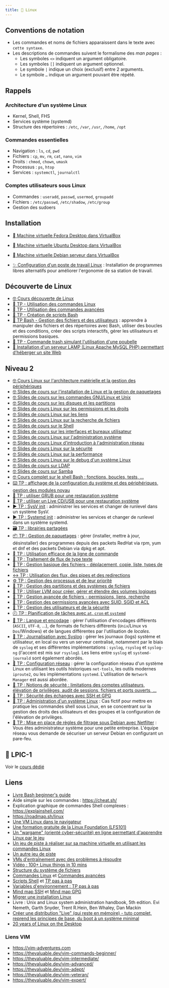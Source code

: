 ```yaml
---
title: 🐧 Linux
---
```


## Conventions de notation

- Les commandes et noms de fichiers apparaissent dans le texte avec `cette syntaxe`.
- Les descriptions de commandes suivent le formalisme des _man pages_ :
  - Les symboles `<>` indiquent un argument obligatoire.
  - Les symboles `[]` indiquent un argument optionnel.  
  - Le symbole `|` indique un choix (exclusif) entre 2 arguments.
  - Le symbole `…` indique un argument pouvant être répété.

## Rappels

### Architecture d’un système Linux

- Kernel, Shell, FHS
- Services système (systemd)
- Structure des répertoires : `/etc`, `/var`, `/usr`, `/home`, `/opt`

### Commandes essentielles

- Navigation : `ls`, `cd`, `pwd`
- Fichiers : `cp`, `mv`, `rm`, `cat`, `nano`, `vim`
- Droits : `chmod`, `chown`, `umask`
- Processus : `ps`, `htop`
- Services : `systemctl`, `journalctl`

### Comptes utilisateurs sous Linux

- Commandes : `useradd`, `passwd`, `usermod`, `groupadd`
- Fichiers : `/etc/passwd`, `/etc/shadow`, `/etc/group`
- Gestion des sudoers

## Installation

- [󰣛 Machine virtuelle Fedora Desktop dans VirtualBox](/cours/linux/installation/tp-installation-vbox-fedora-workstation)
- [󰕈 Machine virtuelle Ubuntu Desktop dans VirtualBox](/cours/linux/installation/tp-installation-vbox-ubuntu-workstation)
- [󰣚  Machine virtuelle Debian serveur dans VirtualBox](/cours/linux/installation/tp-installation-vbox-debian-server)

- [✨ Configuration d'un poste de travail Linux](/cours/linux/installation/tp-env-dev) : Installation de programmes libres alternatifs pour améliorer l'ergonomie de sa station de travail.

## Découverte de Linux

- [🤓 Cours découverte de Linux](/cours/linux/niveau1/linux-cours-niveau1)
- [  TP - Utilisation des commandes Linux](/cours/linux/niveau1/tp-commandes_linux)
- [  TP - Utilisation des commandes avancées](/cours/linux/niveau1/tp-commandes_avancees)
- [📜 TP - Création de scripts Bash](/cours/linux/niveau1/tp-scripts_bash)
- [📜 TP Bash - Gestion des fichiers et des utilisateurs](/cours/linux/niveau2/tp-script) : apprendre à manipuler des fichiers et des répertoires avec Bash, utiliser des boucles et des conditions, créer des scripts interactifs, gérer les utilisateurs et permissions basiques.
- [🚮 TP - Commande trash simulant l'utilisation d'une poubelle](/cours/linux/niveau1/tp-trash)
- [🔦 Installation d'un serveur LAMP (Linux Apache MySQL PHP) permettant d’héberger un site Web](/cours/linux/niveau1/projet_lamp)

## Niveau 2

- [🤓 Cours Linux sur l'architecture matérielle et la gestion des périphériques](/cours/linux/niveau2/cours-linux-hardware)
- [🤓 Slides de cours sur l'installation de Linux et la gestion de paquetages](/cours/linux/niveau2/cours-linux-install)
- [🤓 Slides de cours sur les commandes GNU/Linux et Unix](/cours/linux/niveau2/cours-linux-commandes)
- [🤓 Slides de cours sur les disques et les partitions](/cours/linux/niveau2/cours-linux-disks)
- [🤓 Slides de cours Linux sur les permissions et les droits](/cours/linux/niveau2/cours-linux-droits)
- [🤓 Slides de cours Linux sur les liens](/cours/linux/niveau2/cours-linux-liens)
- [🤓 Slides de cours Linux sur la recherche de fichiers](/cours/linux/niveau2/cours-linux-find)
- [🤓 Slides de cours sur le Shell](/cours/linux/niveau2/cours-linux-shell)
- [🤓 Slides de cours sur les interfaces et bureaux utilisateur](/cours/linux/niveau2/cours-linux-desktop)
- [🤓 Slides de cours Linux sur l'administration système](/cours/linux/niveau2/cours-linux-admin)
- [🤓 Slides de cours Linux d'introduction à l'administration réseau](/cours/linux/niveau2/cours-linux-network)
- [🤓 Slides de cours Linux sur la sécurité](/cours/linux/niveau2/cours-linux-security)
- [🤓 Slides de cours Linux sur la performance](/cours/linux/niveau2/cours-linux-performances)
- [🤓 Slides de cours Linux sur le debug d'un système Linux](/cours/linux/niveau2/cours-linux-debug)
- [🤓 Slides de cours sur LDAP](/cours/linux/niveau2/cours-ldap)
- [🤓 Slides de cours sur Samba](/cours/linux/niveau2/cours-samba)
- [🤓 Cours complet sur le shell Bash : fonctions, boucles, tests, …](/cours/linux/niveau2/cours-shell)
- [⌨️ TP : affichage de la configuration du système et des périphériques, gestion des modules noyau](/cours/linux/niveau2/tp-systeme)
- [📀 TP : utiliser GRUB pour une restauration système](/cours/linux/niveau2/tp-grub)
- [📀 TP : utiliser un Live CD/USB pour une restauration système](/cours/linux/niveau2/tp-rescue)
- [▶️ TP : SysV init](/cours/linux/niveau2/tp-sysv) : administrer les services et changer de runlevel dans un système SysV.
- [▶️ TP : Systemd init](/cours/linux/niveau2/tp-systemd) : administrer les services et changer de runlevel dans un système systemd.
- [🗃️ TP : librairies partagées](/cours/linux/niveau2/tp-shared-lib)
- [📦 TP : Gestion de paquetages](/cours/linux/niveau2/tp-rpm-apt) : gérer (installer, mettre à jour, désinstaller) des programmes depuis des packets RedHat via rpm, yum et dnf et des packets Debian via dpkg et apt.
- [  TP : Utilisation efficace de la ligne de commande](/cours/linux/niveau2/tp-ligne-commande)
- [📃 TP : Traitement de flux de type texte](/cours/linux/niveau2/tp-texte)
- [📂 TP : Gestion basique des fichiers - déplacement, copie, liste, types de fichiers](/cours/linux/niveau2/tp-fichiers)
- [↔️ TP : Utilisation des flux, des pipes et des redirections ](/cours/linux/niveau2/tp-redirections)
- [⚙️ TP : Gestion des processus et de leur priorité](/cours/linux/niveau2/tp-process)
- [💽 TP : Gestion des partitions et des systèmes de fichiers](/cours/linux/niveau2/tp-partitions)
- [💽 TP : Utiliser LVM pour créer, gérer et étendre des volumes logiques](/cours/linux/niveau2/tp-lvm)
- [📁 TP : Gestion avancée de fichiers - permissions, liens, recherche](/cours/linux/niveau2/tp-fichiers-avance)
- [🔐 TP : Gestion des permissions avancées avec SUID, SGID et ACL](/cours/linux/niveau2/tp-droits-avance)
- [👥 TP : Gestion des utilisateurs et de la sécurité](/cours/linux/niveau2/tp-utilisateurs)
- [🕗 TP : Planification de tâches avec `at`, `cron` et `systemd`](/cours/linux/niveau2/tp-cron)
- [📨 TP : Langue et encodage](/cours/linux/niveau2/tp-lang) : gérer l'utilisation d'encodages différents (`ASCII`, `UTF-8`, …), de formats de fichiers différents (`Unix`/Linux vs `Dos`/Windows) et de langues différentes par l'utilisation de _locales_.
- [📜 TP : Journalisation avec Syslog](/cours/linux/niveau2/tp-syslog) : gérer les journaux (logs) système et utilisateur, en local ou vers un serveur centralisé, notamment par le biais de `syslog` et ses différentes implémentations : `syslog`, `rsyslog` et `syslog-ng` (l'accent est mis sur `rsyslog`). Les liens entre `syslog` et `systemd-journald` sont également abordés.
- [📡 TP : Configuration réseau](/cours/linux/niveau2/tp-network) : gérer la configuration réseau d'un système Linux en utilisant les outils historiques `net-tools`, les outils modernes `iproute2`, ou les implémentations `systemd`. L'utilisation de `Network Manager` est aussi abordée.
- [🔐 TP : Notions de sécurité : limitations des comptes utilisateurs, élévation de privilèges, audit de sessions, fichiers et ports ouverts, …](/cours/linux/niveau2/tp-security)
- [🔐 TP : Sécurité des échanges avec SSH et GPG](/cours/linux/niveau2/tp-ssh-gpg)
- [🔐 TP : Administration d'un système Linux](/cours/linux/tp-admin-technova) : Cas fictif pour mettre en pratique les commandes shell sous Linux, en se concentrant sur la gestion des droits des utilisateurs et des groupes et la configuration de l'élévation de privilèges.
- [🔐 TP : Mise en place de règles de filtrage sous Debian avec Netfilter](/cours/linux/projet-netfilter) : Vous êtes administrateur système pour une petite entreprise. L'équipe réseau vous demande de sécuriser un serveur Debian en configurant un pare-feu.

## 🔗 LPIC-1

Voir le [cours dédié](/promotions/esgi/esgi-b3-src-linux-lpic-1)

## Liens

- [Livre Bash beginner's guide](https://ftp.traduc.org/doc-vf/guides/Bash-Beginners-Guide/)
- Aide simple sur les commandes : <https://cheat.sh/>
- Explication graphique de commandes Shell complexes : <https://explainshell.com/>
- <https://roadmap.sh/linux>
- [Une VM Linux dans le navigateur](https://webvm.io/)
- [Une formation gratuite de la Linux Foundation (LFS101)](https://training.linuxfoundation.org/training/introduction-to-linux/)
- [Un "wargame" (orienté cyber-sécurité) en ligne permettant d'apprendre Linux par le jeu](https://overthewire.org/wargames/bandit/)
- [Un jeu de piste à réaliser sur sa machine virtuelle en utilisant les commandes Linux](https://github.com/veltman/clmystery)
- [Un autre jeu de piste](https://github.com/phyver/GameShell)
- [VMs d'entraînement avec des problèmes à résoudre](https://sadservers.com/)
- [Vidéo : 100+ Linux things in 10 mins](https://youtube.com/watch?v=LKCVKw9CzFo)
- [Structure du système de fichiers](https://www.zdnet.fr/pratique/linux-la-structure-du-systeme-de-fichiers-expliquee-397880.htm)
- [Commandes Linux](https://blog.stephane-robert.info/docs/admin-serveurs/linux/commandes/) et [Commandes avancées](https://blog.stephane-robert.info/docs/admin-serveurs/linux/commandes-avancees/)
- [Scripts Shell](https://linux.goffinet.org/administration/scripts-shell/) et [TP pas à pas](https://systemes.gricad-pages.univ-grenoble-alpes.fr/www-unix/avance/seance1-2-script-sh-pas-a-pas/tp-pas-a-pas.pdf)
- [Variables d'environnement : TP pas à pas](https://systemes.gricad-pages.univ-grenoble-alpes.fr/www-unix/avance/seance4-varenv-pas-a-pas/tp-pas-a-pas-varenv.pdf)
- [Mind map SSH](https://www.formation-lpi.com/Mind-Map-SSH.html) et [Mind map GPG](https://www.formation-lpi.com/Mind-Map-gpg.html)
- [Migrer une installation Linux](https://www.antoinefi.net/index.php/2025/01/29/migrer-une-installation-linux/)
- Livre : Unix and Linux system administration handbook, 5th edition. Evi Nemeth, Garth Snyder, Trent R.Hein, Ben Whaley, Dan Mackin
- [Créer une distribution "Live" (qui reste en mémoire) - tuto complet, reprend les principes de base, du boot à un système minimal](https://zestedesavoir.com/tutoriels/268/creer-son-premier-rim-linux/)
- [20 years of Linux on the Desktop](https://ploum.net/2024-10-20-20years-linux-desktop-part1.html)

### Liens VIM

- <https://vim-adventures.com>
- <https://thevaluable.dev/vim-commands-beginner/>
- <https://thevaluable.dev/vim-intermediate/>
- <https://thevaluable.dev/vim-advanced/>
- <https://thevaluable.dev/vim-adept/>
- <https://thevaluable.dev/vim-veteran/>
- <https://thevaluable.dev/vim-expert/>
